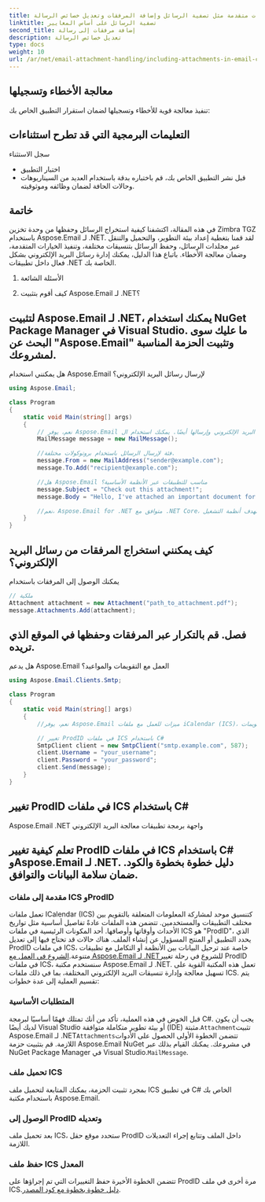 ```yaml
---
title: يمكنك تنفيذ خيارات متقدمة مثل تصفية الرسائل وإضافة المرفقات وتعديل خصائص الرسالة:
linktitle: تصفية الرسائل على أساس المعايير
second_title: إضافة مرفقات إلى رسالة
description: تعديل خصائص الرسالة
type: docs
weight: 10
url: /ar/net/email-attachment-handling/including-attachments-in-email-csharp-example/
---
```


## معالجة الأخطاء وتسجيلها

تنفيذ معالجة قوية للأخطاء وتسجيلها لضمان استقرار التطبيق الخاص بك:

## التعليمات البرمجية التي قد تطرح استثناءات

 سجل الاستثناء

- اختبار التطبيق
- قبل نشر التطبيق الخاص بك، قم باختباره بدقة باستخدام العديد من السيناريوهات وحالات الحافة لضمان وظائفه وموثوقيته.

## خاتمة

في هذه المقالة، اكتشفنا كيفية استخراج الرسائل وحفظها من وحدة تخزين Zimbra TGZ باستخدام Aspose.Email لـ .NET. لقد قمنا بتغطية إعداد بيئة التطوير، والتحميل والتنقل عبر مجلدات الرسائل، وحفظ الرسائل بتنسيقات مختلفة، وتنفيذ الخيارات المتقدمة، وضمان معالجة الأخطاء. باتباع هذا الدليل، يمكنك إدارة رسائل البريد الإلكتروني بشكل فعال داخل تطبيقات .NET الخاصة بك.

1. الأسئلة الشائعة

2. كيف أقوم بتثبيت Aspose.Email لـ .NET؟

## لتثبيت Aspose.Email لـ .NET، يمكنك استخدام NuGet Package Manager في Visual Studio. ما عليك سوى البحث عن "Aspose.Email" وتثبيت الحزمة المناسبة لمشروعك.

هل يمكنني استخدام Aspose.Email لإرسال رسائل البريد الإلكتروني؟

```csharp
using Aspose.Email;

class Program
{
    static void Main(string[] args)
    {
        // نعم، يوفر Aspose.Email وظيفة لإنشاء رسائل البريد الإلكتروني وإرسالها أيضًا. يمكنك استخدام ال
        MailMessage message = new MailMessage();

        //فئة لإرسال الرسائل باستخدام بروتوكولات مختلفة.
        message.From = new MailAddress("sender@example.com");
        message.To.Add("recipient@example.com");

        //هل Aspose.Email مناسب للتطبيقات عبر الأنظمة الأساسية؟
        message.Subject = "Check out this attachment!";
        message.Body = "Hello, I've attached an important document for you.";

        //نعم، Aspose.Email for .NET متوافق مع .NET Core، مما يجعله مناسبًا للتطبيقات عبر الأنظمة الأساسية التي تستهدف أنظمة التشغيل Windows، وLinux، وmacOS.
    }
}
```

## كيف يمكنني استخراج المرفقات من رسائل البريد الإلكتروني؟

 يمكنك الوصول إلى المرفقات باستخدام

```csharp
// ملكية
Attachment attachment = new Attachment("path_to_attachment.pdf");
message.Attachments.Add(attachment);
```

##  فصل. قم بالتكرار عبر المرفقات وحفظها في الموقع الذي تريده.

هل يدعم Aspose.Email العمل مع التقويمات والمواعيد؟

```csharp
using Aspose.Email.Clients.Smtp;

class Program
{
    static void Main(string[] args)
    {
        //نعم، يوفر Aspose.Email ميزات للعمل مع ملفات iCalendar (ICS)، مما يسمح لك بإدارة المواعيد والأحداث والتقويمات.

        // تغيير ProdID في ملفات ICS باستخدام C#
        SmtpClient client = new SmtpClient("smtp.example.com", 587);
        client.Username = "your_username";
        client.Password = "your_password";
        client.Send(message);
    }
}
```

##  تغيير ProdID في ملفات ICS باستخدام C#

 Aspose.Email .NET واجهة برمجة تطبيقات معالجة البريد الإلكتروني

##  تعلم كيفية تغيير ProdID في ملفات ICS باستخدام C# وAspose.Email لـ .NET. دليل خطوة بخطوة والكود. ضمان سلامة البيانات والتوافق.

### مقدمة إلى ملفات ICS وProdID

تعمل ملفات ICalendar (ICS) كتنسيق موحد لمشاركة المعلومات المتعلقة بالتقويم بين مختلف التطبيقات والمستخدمين. تتضمن هذه الملفات عادةً تفاصيل أساسية مثل تواريخ الأحداث وأوقاتها وأوصافها. أحد المكونات الرئيسية في ملفات ICS هو "ProdID"، الذي يحدد التطبيق أو المنتج المسؤول عن إنشاء الملف. هناك حالات قد تحتاج فيها إلى تعديل ProdID في ملفات ICS، خاصة عند ترحيل البيانات بين الأنظمة أو التكامل مع تطبيقات متنوعة.[الشروع في العمل مع Aspose.Email لـ .NET](https://releases.aspose.com/email/net/)للشروع في رحلة تغيير ProdID في ملفات ICS، سنستخدم مكتبة Aspose.Email لـ .NET. تعمل هذه المكتبة القوية على تسهيل معالجة وإدارة تنسيقات البريد الإلكتروني المختلفة، بما في ذلك ملفات ICS. يتم تقسيم العملية إلى عدة خطوات:

### المتطلبات الأساسية

قبل الخوض في هذه العملية، تأكد من أنك تمتلك فهمًا أساسيًا لبرمجة C#. يجب أن يكون لديك أيضًا Visual Studio أو بيئة تطوير متكاملة متوافقة (IDE) مثبتة.`Attachment`تثبيت Aspose.Email لـ .NET`Attachments`تتضمن الخطوة الأولى الحصول على الأدوات اللازمة. قم بتثبيت حزمة Aspose.Email NuGet في مشروعك. يمكنك القيام بذلك عبر NuGet Package Manager في Visual Studio.`MailMessage`.

### تحميل ملف ICS

بمجرد تثبيت الحزمة، يمكنك المتابعة لتحميل ملف ICS في تطبيق C# الخاص بك باستخدام مكتبة Aspose.Email.

### الوصول إلى ProdID وتعديله

بعد تحميل ملف ICS، ستحدد موقع حقل ProdID داخل الملف وتتابع إجراء التعديلات اللازمة.

### حفظ ملف ICS المعدل

تتضمن الخطوة الأخيرة حفظ التغييرات التي تم إجراؤها على ProdID مرة أخرى في ملف ICS.[دليل خطوة بخطوة مع كود المصدر](https://reference.aspose.com/email/net/).